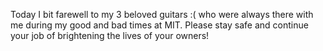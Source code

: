 Today I bit farewell to my 3 beloved guitars :( who were always there with me during my good and bad times at MIT. Please stay safe and continue your job of brightening the lives of your owners!
